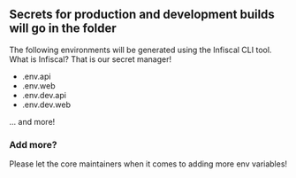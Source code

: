 ## Secrets for production and development builds will go in the folder

The following environments will be generated using the Infiscal CLI tool. What is Infiscal? That is our secret manager!

- .env.api
- .env.web
- .env.dev.api
- .env.dev.web

...  and more!

### Add more?
Please let the core maintainers when it comes to adding more env variables! 
